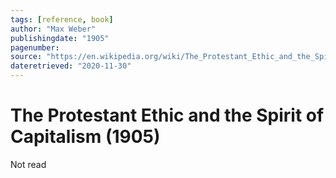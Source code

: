 ```yaml
---
tags: [reference, book]
author: "Max Weber"
publishingdate: "1905"
pagenumber:
source: "https://en.wikipedia.org/wiki/The_Protestant_Ethic_and_the_Spirit_of_Capitalism"
dateretrieved: "2020-11-30"
---
```


# The Protestant Ethic and the Spirit of Capitalism (1905)

Not read